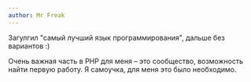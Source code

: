 ```yaml
---
author: Mr Freak
---
```


Загулгил "самый лучший язык программирования", дальше без вариантов :)

Очень важная часть в PHP для меня – это сообщество, возможность найти первую работу. Я самоучка, для меня это было
необходимо.